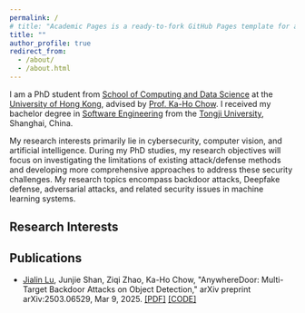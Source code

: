 ```yaml
---
permalink: /
# title: "Academic Pages is a ready-to-fork GitHub Pages template for academic personal websites"
title: ""
author_profile: true
redirect_from: 
  - /about/
  - /about.html
---
```


I am a PhD student from [School of Computing and Data Science](https://www.cds.hku.hk) at the [University of Hong Kong](https://www.hku.hk), advised by [Prof. Ka-Ho Chow](https://khchow.com). I received my bachelor degree in [Software Engineering](https://sse.tongji.edu.cn) from the [Tongji University](https://www.tongji.edu.cn), Shanghai, China.

My research interests primarily lie in cybersecurity, computer vision, and artificial intelligence. During my PhD studies, my research objectives will focus on investigating the limitations of existing attack/defense methods and developing more comprehensive approaches to address these security challenges. My research topics encompass backdoor attacks, Deepfake defense, adversarial attacks, and related security issues in machine learning systems.

Research Interests
------

Publications
------

- <u>Jialin Lu</u>, Junjie Shan, Ziqi Zhao, Ka-Ho Chow, "AnywhereDoor: Multi-Target Backdoor Attacks on Object Detection," arXiv preprint arXiv:2503.06529, Mar 9, 2025. [[PDF]](https://arxiv.org/abs/2503.06529) [[CODE]](https://github.com/HKU-TASR/AnywhereDoor)

